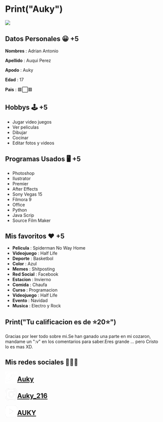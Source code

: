 # Print("Auky")

<img src="spider-dance.gif">

## Datos Personales 😀 +5
**Nombres** : Adrian Antonio

**Apellido** : Auqui Perez

**Apodo** : Auky

**Edad** : 17

**Pais** :  🟥⬜️🟥

## Hobbys 🕹 +5
- Jugar video juegos
- Ver peliculas
- Dibujar
- Cocinar
- Editar fotos y videos

## Programas Usados 🖥 +5
- Photoshop
- Ilustrator 
- Premier
- After Effects
- Sony Vegas 15
- Filmora 9
- Office
- Python
- Java Scrip
- Source Film Maker

## Mis favoritos ❤️ +5
- **Pelicula** : Spiderman No Way Home
- **Videojuego** : Half Life 
- **Deporte** : Basketbol
- **Color** : Azul
- **Memes** : Shitposting
- **Red Social** : Facebook
- **Estacion** : Invierno
- **Comida** : Chaufa
- **Curso** : Programacion
- **Videojuego** : Half Life
- **Evento** : Navidad
- **Musica** : Electro y Rock

## Print("Tu calificacion es de ⭐️20⭐️")
Gracias por leer todo sobre mi.Se han ganado una parte en mi cozaron, mandame un ":v" en los comentarios para saber.Eres grande ... pero Cristo lo es mas XD.

## Mis redes sociales 💎💎💎
<img src="steam.png" alt="" width="39" height="39" align="left"><H2> [Auky](https://steamcommunity.com/profiles/76561198416421609/)</H2>
<img src="intagram.png" alt="" width="39" height="39" align="left"><H2> [Auky_216](https://www.instagram.com/auky_216/?hl=es-la)</H2>
<img src="youtube.png" alt="" width="39" height="39" align="left"><H2> [AUKY](https://www.youtube.com/channel/UCv6jAX-Z8kgFbBxBJ5ddF7Q)</H2>
